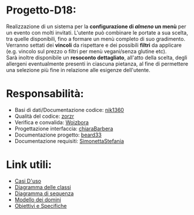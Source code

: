 # Progetto-D18:
Realizzazione di un sistema per la **configurazione di *almeno* un menù** per un evento con molti invitati. L'utente può combinare le portate a sua scelta, tra quelle disponibili, fino a formare un menù completo di suo gradimento.  
Verranno settati dei **vincoli** da rispettare e dei possibili **filtri** da applicare (e.g. vincolo sul prezzo o filtri per menù vegani/senza glutine etc).  
Sarà inoltre disponibile un **resoconto dettagliato**, all'atto della scelta, degli allergeni eventualmente presenti in ciascuna pietanza, al fine di permettere una selezione più fine in relazione alle esigenze dell'utente.

# Responsabilità:
- Basi di dati/Documentazione codice: [nik1360](https://github.com/nik1360)
- Qualità del codice: [zorzr](https://github.com/zorzr)
- Verifica e convalida: [Woizbora](https://github.com/Woizbora)
- Progettazione interfaccia: [chiaraBarbera](https://github.com/chiaraBarbera)
- Documentazione progetto: [beard33](https://github.com/beard33)
- Documentazione requisiti: [SimonettaStefania](https://github.com/SimonettaStefania)

# Link utili:
- [Casi D'uso](https://github.com/IngSW-unipv/Progetto-D18/wiki/CASI-D'USO)
- [Diagramma delle classi](https://github.com/IngSW-unipv/Progetto-D18/wiki/Diagramma-delle-classi)
- [Diagramma di sequenza](https://github.com/IngSW-unipv/Progetto-D18/wiki/Diagrammi-di-sequenza)
- [Modello dei domini](https://github.com/IngSW-unipv/Progetto-D18/wiki/Modello-dei-domini)
- [Obiettivi e Specifiche](https://github.com/IngSW-unipv/Progetto-D18/wiki/Obiettivi-e-specifiche)
